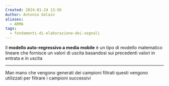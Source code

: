 ```yaml
---
Created: 2024-01-24 13:56
Author: Antonio Gelain
aliases:
  - ARMA
tags:
  - fondamenti-di-elaborazione-dei-segnali
---
```


Il **modello auto-regressivo a media mobile** è un tipo di modello matematico lineare che fornisce un valori di uscita basandosi sui precedenti valori in entrata e in uscita

---

Man mano che vengono generati dei campioni filtrati questi vengono utilizzati per filtrare i campioni successivi
